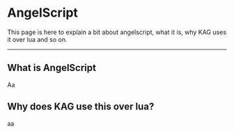 # AngelScript

This page is here to explain a bit about angelscript, what it is, why KAG uses it over lua and so on.

---

## What is AngelScript
Aa


## Why does KAG use this over lua?
aa




